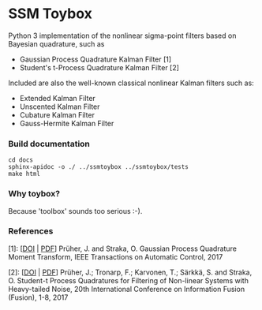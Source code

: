 # SSM Toybox
Python 3 implementation of the nonlinear sigma-point filters based on Bayesian quadrature, such as

* Gaussian Process Quadrature Kalman Filter [1]
* Student's t-Process Quadrature Kalman Filter [2]

Included are also the well-known classical nonlinear Kalman filters such as:

* Extended Kalman Filter
* Unscented Kalman Filter
* Cubature Kalman Filter
* Gauss-Hermite Kalman Filter


### Build documentation
```
cd docs
sphinx-apidoc -o ./ ../ssmtoybox ../ssmtoybox/tests
make html
```


### Why toybox?
Because 'toolbox' sounds too serious :-).


### References
[1]: [[DOI](http://dx.doi.org/10.1109/TAC.2017.2774444) | [PDF](https://arxiv.org/abs/1701.01356)] 
Prüher, J. and Straka, O. Gaussian Process Quadrature Moment Transform, IEEE Transactions on Automatic Control, 2017

[2]: [[DOI](http://dx.doi.org/10.23919/ICIF.2017.8009742) | [PDF](https://arxiv.org/abs/1703.05189)] 
Prüher, J.; Tronarp, F.; Karvonen, T.; Särkkä, S. and Straka, O. Student-t Process Quadratures for Filtering of 
Non-linear Systems with Heavy-tailed Noise, 20th International Conference on Information Fusion (Fusion), 1-8, 2017 

